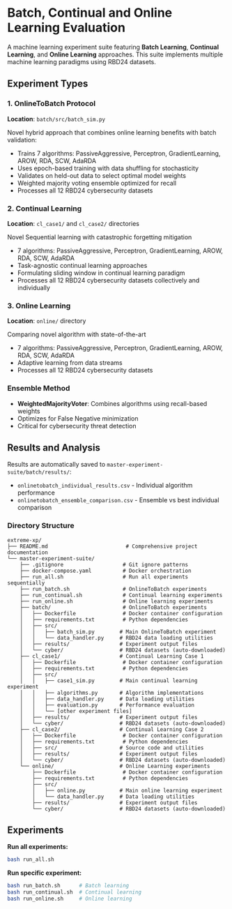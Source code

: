 # Batch, Continual and Online Learning Evaluation

A machine learning experiment suite featuring **Batch Learning**, **Continual Learning**, and **Online Learning** approaches. This suite implements multiple machine learning paradigms using RBD24 datasets. 

## Experiment Types

### 1. OnlineToBatch Protocol
**Location**: `batch/src/batch_sim.py`

Novel hybrid approach that combines online learning benefits with batch validation:
- Trains 7 algorithms: PassiveAggressive, Perceptron, GradientLearning, AROW, RDA, SCW, AdaRDA
- Uses epoch-based training with data shuffling for stochasticity
- Validates on held-out data to select optimal model weights
- Weighted majority voting ensemble optimized for recall
- Processes all 12 RBD24 cybersecurity datasets

### 2. Continual Learning
**Location**: `cl_case1/` and `cl_case2/` directories

Novel Sequential learning with catastrophic forgetting mitigation

- 7 algorithms: PassiveAggressive, Perceptron, GradientLearning, AROW, RDA, SCW, AdaRDA
- Task-agnostic continual learning approaches
- Formulating sliding window in continual learning paradigm  
- Processes all 12 RBD24 cybersecurity datasets collectively and individually


### 3. Online Learning  
**Location**: `online/` directory

Comparing novel algorithm with state-of-the-art

- 7 algorithms: PassiveAggressive, Perceptron, GradientLearning, AROW, RDA, SCW, AdaRDA
- Adaptive learning from data streams  
- Processes all 12 RBD24 cybersecurity datasets


### Ensemble Method
- **WeightedMajorityVoter**: Combines algorithms using recall-based weights
- Optimizes for False Negative minimization
- Critical for cybersecurity threat detection

## Results and Analysis

Results are automatically saved to `master-experiment-suite/batch/results/`:
- `onlinetobatch_individual_results.csv` - Individual algorithm performance
- `onlinetobatch_ensemble_comparison.csv` - Ensemble vs best individual comparison


### Directory Structure
```
extreme-xp/
├── README.md                         # Comprehensive project documentation
└── master-experiment-suite/
    ├── .gitignore                   # Git ignore patterns
    ├── docker-compose.yaml          # Docker orchestration
    ├── run_all.sh                   # Run all experiments sequentially
    ├── run_batch.sh                 # OnlineToBatch experiments  
    ├── run_continual.sh             # Continual learning experiments
    ├── run_online.sh                # Online learning experiments
    ├── batch/                       # OnlineToBatch experiments
    │   ├── Dockerfile               # Docker container configuration
    │   ├── requirements.txt         # Python dependencies
    │   ├── src/
    │   │   ├── batch_sim.py        # Main OnlineToBatch experiment
    │   │   └── data_handler.py     # RBD24 data loading utilities
    │   ├── results/                # Experiment output files
    │   └── cyber/                  # RBD24 datasets (auto-downloaded)
    ├── cl_case1/                   # Continual Learning Case 1
    │   ├── Dockerfile               # Docker container configuration
    │   ├── requirements.txt         # Python dependencies
    │   ├── src/
    │   │   ├── case1_sim.py        # Main continual learning experiment
    │   │   ├── algorithms.py       # Algorithm implementations
    │   │   ├── data_handler.py     # Data loading utilities
    │   │   ├── evaluation.py       # Performance evaluation
    │   │   └── [other experiment files]
    │   ├── results/                # Experiment output files
    │   └── cyber/                  # RBD24 datasets (auto-downloaded)
    ├── cl_case2/                   # Continual Learning Case 2
    │   ├── Dockerfile               # Docker container configuration
    │   ├── requirements.txt         # Python dependencies
    │   ├── src/                    # Source code and utilities
    │   ├── results/                # Experiment output files
    │   └── cyber/                  # RBD24 datasets (auto-downloaded)
    └── online/                     # Online Learning experiments
        ├── Dockerfile               # Docker container configuration
        ├── requirements.txt         # Python dependencies
        ├── src/
        │   ├── online.py           # Main online learning experiment
        │   └── data_handler.py     # Data loading utilities
        ├── results/                # Experiment output files
        └── cyber/                  # RBD24 datasets (auto-downloaded)
```

## Experiments

**Run all experiments:**
```bash
bash run_all.sh
```

**Run specific experiment:**
```bash
bash run_batch.sh      # Batch learning
bash run_continual.sh  # Continual learning  
bash run_online.sh     # Online learning
```

